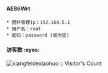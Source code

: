 #### AE86Wrt

```
* 固件管理ip：192.168.5.1  
* 用户名：root
* 密码：password (或为空)
```



<h4 align="left">访客数 :eyes:</h4>

<p align="left"><img src="https://profile-counter.glitch.me/zijieKwok/count.svg" alt="xiangfeidexiaohuo :: Visitor's Count" /></p>
